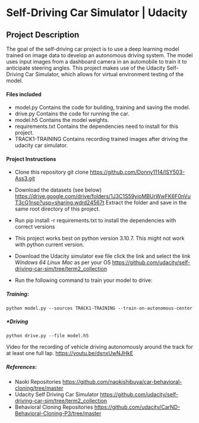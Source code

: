 # ****Self-Driving Car Simulator | Udacity****

## Project Description

The goal of the self-driving car project is to use a deep learning model trained on image 
data to develop an autonomous driving system. The model uses input images from a dashboard 
camera in an automobile to train it to anticipate steering angles. This project makes use of 
the Udacity Self-Driving Car Simulator, which allows for virtual environment testing of the model.

#### Files included
* model.py Contains the code for building, training and saving the model.
* drive.py Contains the code for running the car.
* model.h5 Contains the model weights.
* requirements.txt Contains the dependencies need to install for this project.
* TRACK1-TRAINING Contains recording trained images after driving the udacity car simulator.

#### Project Instructions

* Clone this repository git clone https://github.com/Donny1114/ISY503-Ass3.git
* Download the datasets (see below)
https://drive.google.com/drive/folders/1J3C1S59yioMBUrWwFK6F0nVuT3cG1nsp?usp=sharing.wdrd24567t
    Extract the folder and save in the same root directory of this project.
    
* Run pip install -r requirements.txt to install the dependencies with correct versions
* This project works best on python version 3.10.7. This might not work with python current version.
* Download the Udacity simulator exe file click the link and select the link _Windows 64_ _Linux_ _Mac_
    as per your OS https://github.com/udacity/self-driving-car-sim/tree/term2_collection
* Run the following command to train your model to drive:

#####     Training:

    python model.py --sources TRACK1-TRAINING --train-on-autonomous-center

##### *Driving

    python drive.py --file model.h5

Video for the recording of vehicle driving autonomously around the track for at least one full lap.
https://youtu.be/dsnxUwNJHkE

##### References: 
* Naoki Repositories https://github.com/naokishibuya/car-behavioral-cloning/tree/master
* Udacity Self Driving Car Simulator https://github.com/udacity/self-driving-car-sim/tree/term2_collection
* Behavioral Cloning Repositories https://github.com/udacity/CarND-Behavioral-Cloning-P3/tree/master 


